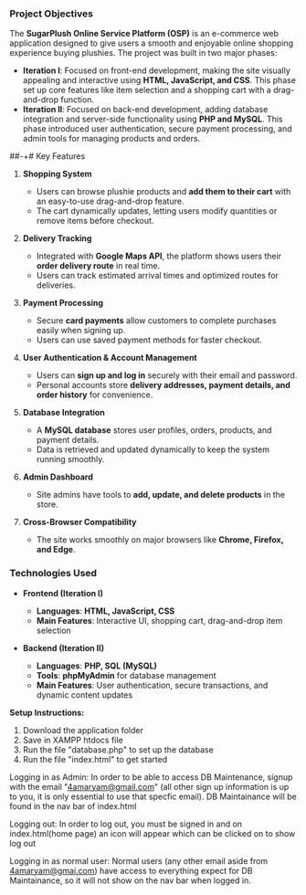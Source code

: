 ### Project Objectives  

The **SugarPlush Online Service Platform (OSP)** is an e-commerce web application designed to give users a smooth and enjoyable online shopping experience buying plushies. The project was built in two major phases:  

- **Iteration I**: Focused on front-end development, making the site visually appealing and interactive using **HTML, JavaScript, and CSS**. This phase set up core features like item selection and a shopping cart with a drag-and-drop function.  
- **Iteration II**: Focused on back-end development, adding database integration and server-side functionality using **PHP and MySQL**. This phase introduced user authentication, secure payment processing, and admin tools for managing products and orders.  

##-+# Key Features  

1. **Shopping System**  
   - Users can browse plushie products and **add them to their cart** with an easy-to-use drag-and-drop feature.  
   - The cart dynamically updates, letting users modify quantities or remove items before checkout.  

2. **Delivery Tracking**  
   - Integrated with **Google Maps API**, the platform shows users their **order delivery route** in real time.  
   - Users can track estimated arrival times and optimized routes for deliveries.  

3. **Payment Processing**  
   - Secure **card payments** allow customers to complete purchases easily when signing up.  
   - Users can use saved payment methods for faster checkout.  

4. **User Authentication & Account Management**  
   - Users can **sign up and log in** securely with their email and password.  
   - Personal accounts store **delivery addresses, payment details, and order history** for convenience.  

5. **Database Integration**  
   - A **MySQL database** stores user profiles, orders, products, and payment details.  
   - Data is retrieved and updated dynamically to keep the system running smoothly.  

6. **Admin Dashboard**  
   - Site admins have tools to **add, update, and delete products** in the store.  

7. **Cross-Browser Compatibility**  
   - The site works smoothly on major browsers like **Chrome, Firefox, and Edge**.  

### Technologies Used  

- **Frontend (Iteration I)**  
  - **Languages**: **HTML, JavaScript, CSS**  
  - **Main Features**: Interactive UI, shopping cart, drag-and-drop item selection  

- **Backend (Iteration II)**  
  - **Languages**: **PHP, SQL (MySQL)**  
  - **Tools**: **phpMyAdmin** for database management  
  - **Main Features**: User authentication, secure transactions, and dynamic content updates  

**Setup Instructions:**

1. Download the application folder
2. Save in XAMPP htdocs file 
3. Run the file "database.php" to set up the database
4. Run the file "index.html" to get started 

Logging in as Admin:
In order to be able to access DB Maintenance, signup with the email "4amaryam@gmail.com" (all other sign 
up information is up to you, it is only essential to use that specfic email). DB Maintainance will be found in 
the nav bar of index.html

Logging out: 
In order to log out, you must be signed in and on index.html(home page) an icon will appear which can be clicked 
on to show log out

Logging in as normal user: 
Normal users (any other email aside from 4amaryam@gmai.com) have access to everything expect for DB Maintainance, 
so it will not show on the nav bar when logged in. 
